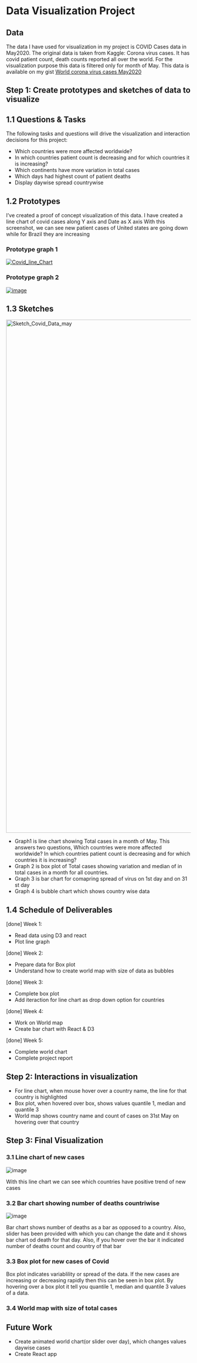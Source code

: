 # Data Visualization Project

## Data
The data I have used for visualization in my project is COVID Cases data in May2020. 
The original data is taken from Kaggle: Corona virus cases. It has covid patient count, death counts reported all over the world. For the visualization purpose this data is filtered only for month of May.
This data is available on my gist [World corona virus cases May2020](https://gist.github.com/manasishrotri/4e43a48d4a8c89f011dbf18b7de28190)

## Step 1: Create prototypes and sketches of data to visualize

## 1.1 Questions & Tasks

The following tasks and questions will drive the visualization and interaction decisions for this project:

 * Which countries were more affected worldwide?
 * In which countries patient count is decreasing and for which countries it is increasing?
 * Which continents have more variation in total cases
 * Which days had highest count of patient deaths
 * Display daywise spread countrywise


## 1.2 Prototypes

I’ve created a proof of concept visualization of this data. 
I have created a line chart of covid cases along Y axis and Date as X axis
With this screenshot, we can see new patient cases of United states are going down while for Brazil they are increasing

### Prototype graph 1

[![Covid_line_Chart](https://user-images.githubusercontent.com/60999947/94638694-8d1a3b80-02a8-11eb-9ab2-f65007c8fc2c.JPG)](https://vizhub.com/manasishrotri/2a52e358713f40af9002486d5e9ac6d3?edit=files&file=index.html&mode=full)

### Prototype graph 2

[![image](https://user-images.githubusercontent.com/60999947/94639494-4a596300-02aa-11eb-894d-b36e772b6718.png)](https://vizhub.com/manasishrotri/80b2816144f74b90a29d6a17801d48c7)

 
 
## 1.3 Sketches

<img width="1394" alt="Sketch_Covid_Data_may" src="https://user-images.githubusercontent.com/60999947/94639033-47aa3e00-02a9-11eb-99c8-d2e09221c4be.png">

* Graph1 is line chart showing Total cases in a month of May. This answers two questions, 
   Which countries were more affected worldwide?
   In which countries patient count is decreasing and for which countries it is increasing?
* Graph 2 is box plot of Total cases showing variation and median of in total cases in a month for all countries.
* Graph 3 is bar chart for comapring spread of virus on 1st day and on 31 st day
* Graph 4 is bubble chart which shows country wise data


## 1.4 Schedule of Deliverables

[done] Week 1:
* Read data using D3 and react 
* Plot line graph

[done] Week 2: 
* Prepare data for Box plot
* Understand how to create world map with size of data as bubbles

[done] Week 3: 
* Complete box plot
* Add iteraction for line chart as drop down option for countries

[done] Week 4:
* Work on World map
* Create bar chart with React &  D3

[done] Week 5:
* Complete world chart 
* Complete project report


## Step 2: Interactions in visualization

* For line chart, when mouse hover over a country name, the line for that country is highlighted
* Box plot, when hovered over box, shows values quantile 1, median and quantile 3
* World map shows country name and count of cases on 31st May on hovering over that country 

## Step 3: Final Visualization

### 3.1 Line chart of new cases 

![image](https://user-images.githubusercontent.com/60999947/98186915-d1b77900-1edd-11eb-8d84-2c3bab481833.png)

With this line chart we can see which countries have positive trend of new cases

### 3.2 Bar chart showing number of deaths countriwise

![image](https://user-images.githubusercontent.com/60999947/98187709-8d2cdd00-1edf-11eb-931b-061718a5478c.png)

Bar chart shows number of deaths as a bar as opposed to a country. Also, slider has been provided with which you can change the date and it shows bar chart od death for that day. Also, if you hover over the bar it indicated number of deaths count and country of that bar


### 3.3 Box plot for new cases of Covid

Box plot indicates variablility or spread of the data. If the new cases are increasing or decreasing rapidly then this can be seen in box plot.
By hovering over a box plot it tell you quantile 1, median and quantile 3 values of a data. 


### 3.4 World map with size of total cases



## Future Work
* Create animated world chart(or slider over day), which changes values daywise cases
* Create React app
